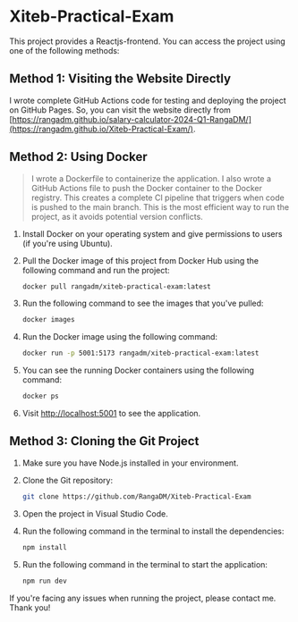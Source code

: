 # Xiteb-Practical-Exam

This project provides a Reactjs-frontend. You can access the project using one of the following methods:

## Method 1: Visiting the Website Directly

I wrote complete GitHub Actions code for testing and deploying the project on GitHub Pages. So, you can visit the website directly from [https://rangadm.github.io/salary-calculator-2024-Q1-RangaDM/](https://rangadm.github.io/Xiteb-Practical-Exam/).

## Method 2: Using Docker

> I wrote a Dockerfile to containerize the application. I also wrote a GitHub Actions file to push the Docker container to the Docker registry. This creates a complete CI pipeline that triggers when code is pushed to the main branch. This is the most efficient way to run the project, as it avoids potential version conflicts.

1. Install Docker on your operating system and give permissions to users (if you're using Ubuntu).
2. Pull the Docker image of this project from Docker Hub using the following command and run the project:

    ```bash
    docker pull rangadm/xiteb-practical-exam:latest
    ```

3. Run the following command to see the images that you've pulled:

    ```bash
    docker images
    ```

4. Run the Docker image using the following command:

    ```bash
    docker run -p 5001:5173 rangadm/xiteb-practical-exam:latest
    ```

5. You can see the running Docker containers using the following command:

    ```bash
    docker ps
    ```

6. Visit [http://localhost:5001](http://localhost:5001) to see the application.

## Method 3: Cloning the Git Project

1. Make sure you have Node.js installed in your environment.
2. Clone the Git repository:

    ```bash
    git clone https://github.com/RangaDM/Xiteb-Practical-Exam
    ```

3. Open the project in Visual Studio Code.
4. Run the following command in the terminal to install the dependencies:

    ```bash
    npm install
    ```

5. Run the following command in the terminal to start the application:

    ```bash
    npm run dev
    ```

If you're facing any issues when running the project, please contact me. Thank you!
